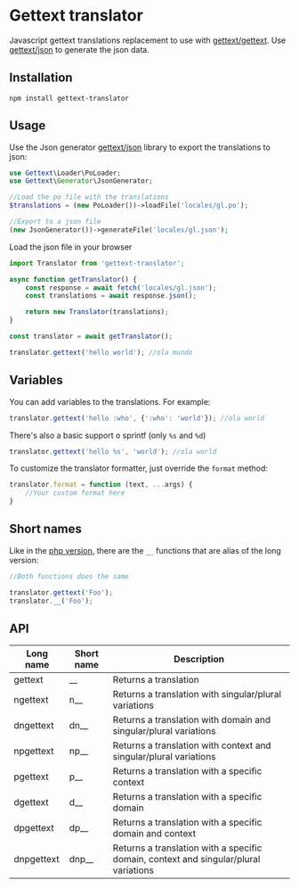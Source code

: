 # Gettext translator

Javascript gettext translations replacement to use with [gettext/gettext](https://github.com/php-gettext/Gettext). Use [gettext/json](https://github.com/php-gettext/Json) to generate the json data.

## Installation

```
npm install gettext-translator
```

## Usage

Use the Json generator [gettext/json](https://github.com/php-gettext/Json) library to export the translations to json:

```php
use Gettext\Loader\PoLoader;
use Gettext\Generator\JsonGenerator;

//Load the po file with the translations
$translations = (new PoLoader())->loadFile('locales/gl.po');

//Export to a json file
(new JsonGenerator())->generateFile('locales/gl.json');
```

Load the json file in your browser

```js
import Translator from 'gettext-translator';

async function getTranslator() {
    const response = await fetch('locales/gl.json');
    const translations = await response.json();

    return new Translator(translations);
}

const translator = await getTranslator();

translator.gettext('hello world'); //ola mundo
```

## Variables

You can add variables to the translations. For example:

```js
translator.gettext('hello :who', {':who': 'world'}); //ola world
```

There's also a basic support o sprintf (only `%s` and `%d`)

```js
translator.gettext('hello %s', 'world'); //ola world
```

To customize the translator formatter, just override the `format` method:

```js
translator.format = function (text, ...args) {
    //Your custom format here
}
```

## Short names

Like in the [php version](https://github.com/php-gettext/Translator), there are the `__` functions that are alias of the long version:

```js
//Both functions does the same

translator.gettext('Foo');
translator.__('Foo');
```

## API

Long name  | Short name | Description
-----------| -----------| -----------
gettext    | __         | Returns a translation
ngettext   | n__        | Returns a translation with singular/plural variations
dngettext  | dn__       | Returns a translation with domain and singular/plural variations
npgettext  | np__       | Returns a translation with context and singular/plural variations
pgettext   | p__        | Returns a translation with a specific context
dgettext   | d__        | Returns a translation with a specific domain
dpgettext  | dp__       | Returns a translation with a specific domain and context
dnpgettext | dnp__      | Returns a translation with a specific domain, context and singular/plural variations
